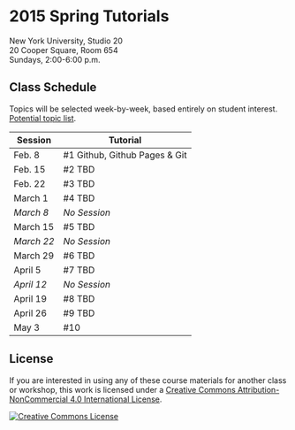 # 2015 Spring Tutorials

New York University, Studio 20
<br/>20 Cooper Square, Room 654
<br/>Sundays, 2:00-6:00 p.m.

## Class Schedule
Topics will be selected week-by-week, based entirely on student interest. [Potential topic list](https://docs.google.com/a/nyu.edu/document/d/1rzZyDscN-asYUY91dQeHWsxNwRY7QWRAleoN871I5JY/edit?usp=sharing).

| Session | Tutorial |
| --- | --- |
| Feb. 8 | #1 Github, Github Pages & Git |
| Feb. 15 | #2 TBD |
| Feb. 22 | #3 TBD |
| March 1 | #4 TBD |
| *March 8* | *No Session* |
| March 15 | #5 TBD |
| *March 22* | *No Session* |
| March 29 | #6 TBD |
| April 5 | #7 TBD |
| *April 12* | *No Session* |
| April 19 | #8 TBD |
| April 26 | #9 TBD |
| May 3 | #10 |

## License
If you are interested in using any of these course materials for another class or workshop, this work is licensed under a <a rel="license" href="http://creativecommons.org/licenses/by-nc/4.0/">Creative Commons Attribution-NonCommercial 4.0 International License</a>.

<a rel="license" href="http://creativecommons.org/licenses/by-nc/4.0/"><img alt="Creative Commons License" style="border-width:0" src="https://i.creativecommons.org/l/by-nc/4.0/88x31.png" /></a>